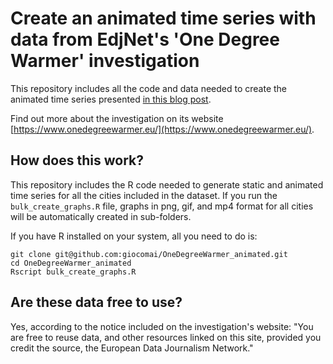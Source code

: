 # Create an animated time series with data from EdjNet's 'One Degree Warmer' investigation

This repository includes all the code and data needed to create the animated time series presented [in this blog post](https://codebase.giorgiocomai.eu/2018/10/17/one-degree-warmer-animating-time-series-with-ggplot-and-gganimate/).

Find out more about the investigation on its website [https://www.onedegreewarmer.eu/](https://www.onedegreewarmer.eu/).

## How does this work?

This repository includes the R code needed to generate static and animated time series for all the cities included in the dataset. If you run the `bulk_create_graphs.R` file, graphs in png, gif, and mp4 format for all cities will be automatically created in sub-folders. 

If you have R installed on your system, all you need to do is:

```
git clone git@github.com:giocomai/OneDegreeWarmer_animated.git
cd OneDegreeWarmer_animated
Rscript bulk_create_graphs.R

```

## Are these data free to use?

Yes, according to the notice included on the investigation's website:
"You are free to reuse data, and other resources linked on this site, provided you credit the source, the European Data Journalism Network."
